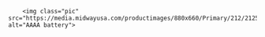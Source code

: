 
        
        <img class="pic" src="https://media.midwayusa.com/productimages/880x660/Primary/212/212542.jpg" alt="AAAA battery">

        

